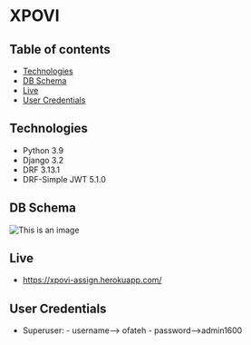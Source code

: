 # XPOVI
  
## Table of contents
* [Technologies](#technologies)
* [DB Schema](#db-schema)
* [Live](#Live)
* [User Credentials](#user-credentials)

## Technologies
* Python 3.9  
* Django 3.2   
* DRF 3.13.1    
* DRF-Simple JWT 5.1.0    

## DB Schema
![This is an image](https://github.com/OmarFateh/Xpovi/db-schema.png)

## Live
* https://xpovi-assign.herokuapp.com/    

## User Credentials
* Superuser: - username--> ofateh  - password-->admin1600  
